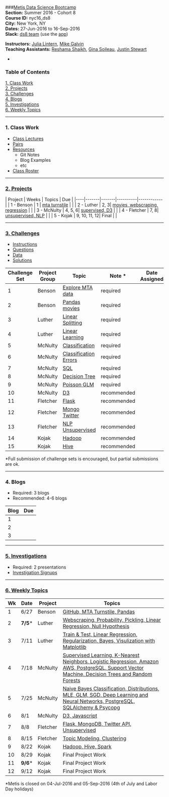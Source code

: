 ###[Metis Data Science Bootcamp](http://www.thisismetis.com/data-science)  
**Section:**   Summer 2016 - Cohort 8  
**Course ID:** nyc16_ds8  
**City:**      New York, NY  
**Dates:**     27-Jun-2016 to 16-Sep-2016  
**Slack:**     [ds8 team](https://summer-nyc16-metis.slack.com/) (use the [app](https://slack.com/downloads))  

**Instructors:**  [Julia Lintern](https://www.linkedin.com/in/julia-lintern-a5141384), [Mike Galvin](https://www.linkedin.com/in/mikejgalvin)  
**Teaching Assistants:**  [Reshama Shaikh](https://www.linkedin.com/in/reshamas), [Gina Soileau](https://www.linkedin.com/in/gfsoileau), [Justin Stewart](https://www.linkedin.com/in/jstnstwrt)

-

### Table of Contents
[1. Class Work](#section-a)  
[2. Projects](#section-b)  
[3. Challenges](#section-c)  
[4. Blogs](#section-d)  
[5. Investigations](#section-e)  
[6. Weekly Topics](#section-f)  

---

### <a name="section-a"></a>1. Class Work

* [Class Lectures](/class_lectures/)
* [Pairs](/pair_programming/student_pairs.md)
* [Resources](resources/)
  * Git Notes
  * Blog Examples
  * etc
* [Class Roster]( )

---

### <a name="section-b"></a>[2. Projects](/projects)

| Project | Weeks | Topics                 |  Due |
|----|-------|-------|----------|------------|
| 1 - Benson  | 1 | [mta turnstile](/projects/01-benson/README.md) |    |
| 2 - Luther  | 2, 3|  [movies, webscraping, regression](/projects/02-luther/README.md)  |  |
| 3 - McNulty | 4, 5, 6|  [supervised, D3](/projects/03-mcnulty/README.md)        |  |
| 4 - Fletcher | 7, 8|  [unsupervised, NLP](/projects/04-fletcher/README.md) |    |
| 5 - Kojak | 9, 10, 11, 12| Final |  |

---

### <a name="section-c"></a>[3. Challenges](/challenges)
 
* [Instructions](/challenges/README.md)
* [Questions](/challenges/challenges_questions)
* [Data](challenges/challenges_data)
* [Solutions](challenges/challenges_solutions)

| Challenge Set  | Project Group | Topic                 | Note * | Date Assigned   | Date Due      |
|----------------|---------------|-----------------------|---------------|------------|-------------|
| 1              | Benson        | [Explore MTA data](/challenges/01-benson)      | required     |  |     |
| 2              | Benson        | [Pandas movies](/challenges/02-luther1)                | required    |  |     |
| 3              | Luther        | [Linear Splitting](/challenges/03-linear_splitting)      | required    |   |     |
| 4              | Luther        | [Linear Learning](/challenges/04-linear_learning)       | required    |   |      |
| 5              | McNulty       | [Classification](/challenges/05-classification)        | required    |  |     |
| 6              | McNulty       | [Classification Errors](/challenges/06-classification_errors) | required    |  |      |
| 7              | McNulty       | [SQL](/challenges/07-sql)                   | required    |  |     |
| 8              | McNulty       | [Decision Tree](/challenges/08-decision_tree)         |  required    |  |   |
| 9              | McNulty  | [Poisson GLM](/challenges/09-poisson_glm)           | required     |  |      |
| 10             | McNulty  | [D3](/challenges/10-d3)                    | recommended    |  |   |
| 11             | Fletcher | [Flask](/challenges/11-flask)                 | recommended    |  |   |
| 12             | Fletcher | [Mongo Twitter](/challenges/12-mongo_twitter)         | recommended    |  |   |
| 13             | Fletcher | [NLP Unsupervised](/challenges/13-nlp_unsupervised)      | recommended    |  |   |
| 14             | Kojak    | [Hadoop](/challenges/14-hadoop)                | recommended    |  |  |
| 15             | Kojak    | [Hive](/challenges/15-hive)                  | recommended    |  | |

*Full submission of challenge sets is encouraged, but partial submissions are ok. 

---

### <a name="section-d"></a>4. Blogs
 
* Required:  3 blogs
* Recommended:  4-6 blogs

| Blog | Due |  
|----|-------|
| 1  |        |   
| 2  |        |  
| 3 |         |

---

### <a name="section-e"></a>[5. Investigations](/investigations)

* Required:  2 presentations
* [Investigation Signups]()

---

### <a name="section-f"></a>[6. Weekly Topics](/class_lectures/)

| Wk | Date  | Project | Topics                 |  
|----|-------|---------|-------------------------|
| 1  | 6/27 | Benson | [GitHub, MTA Turnstile, Pandas](/class_lectures/week01-benson/) |   
| 2  | **7/5*** | Luther | [Webscraping, Probability, Pickling, Linear Regression, Null Hypothesis](/class_lectures/week02-luther1/)  |  
| 3 |  7/11 | Luther  | [Train & Test, Linear Regression, Regularization, Bayes, Visulization with Matplotlib](/class_lectures/week03-luther2/)        |   
| 4 | 7/18 | McNulty  | [Supervised Learning, K-Nearest Neighbors, Logistic Regression, Amazon AWS, PostgreSQL, Support Vector Machine, Decision Trees and Random Forests](/class_lectures/week04-mcnulty1/) |    
| 5 | 7/25 | McNulty   | [Naive Bayes Classification, Distributions, MLE, GLM, SGD, Deep Learning and Neural Networks, PostgreSQL, SQLAlchemy & Psycopg](/class_lectures/week05-mcnulty2/) |  
| 6  | 8/1 | McNulty | [D3, Javascript](/class_lectures/week06-mcnulty3/)      |      |  
| 7  | 8/8 | Fletcher     | [Flask, MongoDB, Twitter API, Unsupervised](/class_lectures/week07-fletcher1/) |  
| 8  | 8/15 | Fletcher     | [Topic Modeling, Clustering](/class_lectures/week08-fletcher2/)      |  
| 9  | 8/22 | Kojak |  [Hadoop, Hive, Spark](/class_lectures/week09-kojak1/) |     
| 10 | 8/29     | Kojak | Final Project Work        |  
| 11 | **9/6***    | Kojak | Final Project Work |    
| 12 | 9/12    | Kojak | Final Project Work |  

*Metis is closed on 04-Jul-2016 and 05-Sep-2016 (4th of July and Labor Day holidays)
